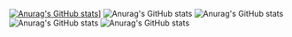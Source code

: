 [![Anurag's GitHub stats](https://github-readme-stats.vercel.app/api?username=ZtXavier)](https://github.com/anuraghazra/github-readme-stats)]
![Anurag's GitHub stats](https://github-readme-stats.vercel.app/api?username=ZtXavier&hide=stars,commits,prs,issues,contribs)
![Anurag's GitHub stats](https://github-readme-stats.vercel.app/api?username=ZtXavier&count_private=true)
![Anurag's GitHub stats](https://github-readme-stats.vercel.app/api?username==ZtXavier&show_icons=true)
![Anurag's GitHub stats](https://github-readme-stats.vercel.app/api?username=anuraghazra&show_icons=true&theme=synthwave)

